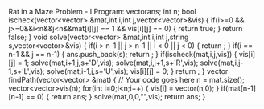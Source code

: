 Rat in a Maze Problem - I
Program:
  vector<string>ans;
    int n;
    bool ischeck(vector<vector<int>> &mat,int i,int j,vector<vector<int>>&vis)
    {
        if(i>=0 && j>=0&&i<n&&j<n&&mat[i][j] == 1 && vis[i][j] == 0)
        {
            return true;
        }
        return false;
    }
    void solve(vector<vector<int>> &mat,int i,int j,string s,vector<vector<int>>&vis)
    {
        if(i > n-1 || j > n-1 || i < 0 || j < 0)
        {
            return ;
        }
        if(i == n-1 && j == n-1)
        {
            ans.push_back(s);
            return ;
        }
        if(ischeck(mat,i,j,vis))
        {
            vis[i][j] = 1;
            solve(mat,i+1,j,s+'D',vis);
            solve(mat,i,j+1,s+'R',vis);
            solve(mat,i,j-1,s+'L',vis);
            solve(mat,i-1,j,s+'U',vis);
            vis[i][j] = 0;
        }
        return ;
    }
    vector<string> findPath(vector<vector<int>> &mat) {
        // Your code goes here
        n = mat.size();
        vector<vector<int>>vis(n);
        for(int i=0;i<n;i++)
        {
            vis[i] = vector<int>(n,0);
        }
        if(mat[n-1][n-1] == 0)
        {
            return ans;
        }
        solve(mat,0,0,"",vis);
        return ans;
    }
